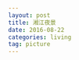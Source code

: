 ```yaml
---
layout: post  
title: 湘江夜景
date: 2016-08-22  
categories: living   
tag: picture
---  
```


<p><img src="{{page.image_server_base}}%E6%B9%98%E6%B1%9F%E5%A4%9C%E6%99%AF/IMG_0945.jpg" alt="" style="max-width:100%;"/></p>


<p><img src="{{page.image_server_base}}%E6%B9%98%E6%B1%9F%E5%A4%9C%E6%99%AF/IMG_0947.jpg" alt="" style="max-width:100%;"/></p>


<p><img src="{{page.image_server_base}}%E6%B9%98%E6%B1%9F%E5%A4%9C%E6%99%AF/IMG_0953.jpg" alt="" style="max-width:100%;"/></p>


<p><img src="{{page.image_server_base}}%E6%B9%98%E6%B1%9F%E5%A4%9C%E6%99%AF/IMG_0951.jpg" alt="" style="max-width:100%;"/></p>

